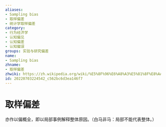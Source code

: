 ```yaml
---
aliases:
- Sampling bias
- 取样偏差
- 统计学取样偏差
category:
- 行为经济学
- 认知偏见
- 认知偏差
- 认知偏误
groups: 实验与研究偏差
name:
- Sampling bias
zhname:
- 取样偏差
zhwiki: https://zh.wikipedia.org/wiki/%E5%8F%96%E6%A8%A3%E5%81%8F%E8%AA%A4
id: 20220703224542_c562bc6d3ea146f7
---
```


# 取样偏差

亦作以偏概全，即以局部事例解释整体原因。（白马非马：局部不能代表整体。）
